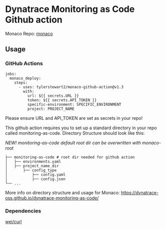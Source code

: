 # Dynatrace Monitoring as Code Github action

Monaco Repo: [monaco](https://github.com/dynatrace-oss/dynatrace-monitoring-as-code)

## Usage

### GitHub Actions
```
jobs:
  monaco_deploy:
    steps:
      - uses: tylerstewart2/monaco-github-action@v1.3
        with:
          url: ${{ secrets.URL }}
          token: ${{ secrets.API_TOKEN }}
          specific-environment: SPECIFIC_ENVIRONMENT
          project: PROJECT_NAME
```

Please ensure URL and API_TOKEN are set as secrets in your repo!

This github action requires you to set up a standard directory in your repo called monitoring-as-code. Directory Structure should look like this:

*NEW! monitoring-as-code default root dir can be overwritten with monaco-root*

```
├── monitoring-as-code # root dir needed for github action
│   ├── environments.yaml
│   ├── project_name_dir
│       ├── config_type
│           ├── config.yaml
│           ├── config.json
└── ...
```

More info on directory structure and usage for Monaco: https://dynatrace-oss.github.io/dynatrace-monitoring-as-code/

### Dependencies

[wei/curl](https://github.com/wei/curl)

